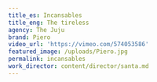 ```yaml
---
title_es: Incansables
title_eng: The tireless
agency: The Juju
brand: Piero
video_url: 'https://vimeo.com/574053586'
featured_image: /uploads/Piero.jpg
permalink: incansables
work_director: content/director/santa.md
---
```


